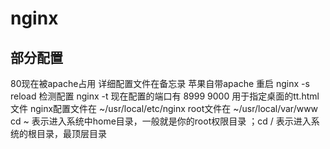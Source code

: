 <!--
 * @Author: your name
 * @Date: 2020-11-21 15:21:17
 * @LastEditTime: 2020-11-21 15:27:43
 * @LastEditors: Please set LastEditors
 * @Description: nginx
 * @FilePath: \garbage-book\on_the_job\归类\服务器\nginx.md
-->

# nginx

## 部分配置

80现在被apache占用
详细配置文件在备忘录 苹果自带apache
重启 nginx -s reload
检测配置 nginx -t
现在配置的端口有 8999
9000 用于指定桌面的tt.html文件
nginx配置文件在 ~/usr/local/etc/nginx
root文件在 ~/usr/local/var/www
cd ~ 表示进入系统中home目录，一般就是你的root权限目录 ；cd / 表示进入系统的根目录，最顶层目录
